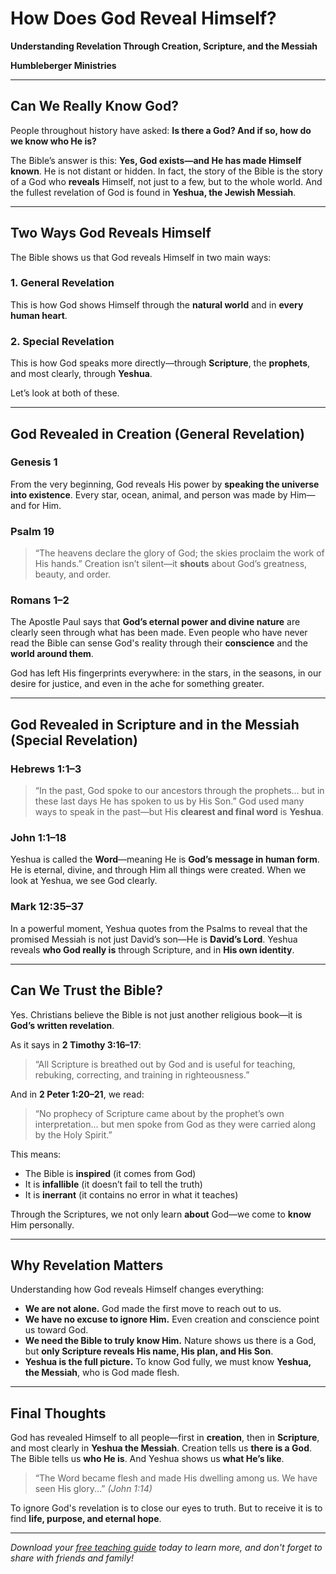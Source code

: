 # How Does God Reveal Himself?

**Understanding Revelation Through Creation, Scripture, and the Messiah**

**Humbleberger Ministries**

---

## Can We Really Know God?

People throughout history have asked:
**Is there a God? And if so, how do we know who He is?**

The Bible’s answer is this: **Yes, God exists—and He has made Himself known**. He is not distant or hidden. In fact, the story of the Bible is the story of a God who **reveals** Himself, not just to a few, but to the whole world. And the fullest revelation of God is found in **Yeshua, the Jewish Messiah**.

---

## Two Ways God Reveals Himself

The Bible shows us that God reveals Himself in two main ways:

### 1. **General Revelation**

This is how God shows Himself through the **natural world** and in **every human heart**.

### 2. **Special Revelation**

This is how God speaks more directly—through **Scripture**, the **prophets**, and most clearly, through **Yeshua**.

Let’s look at both of these.

---

## God Revealed in Creation (General Revelation)

### Genesis 1

From the very beginning, God reveals His power by **speaking the universe into existence**. Every star, ocean, animal, and person was made by Him—and for Him.

### Psalm 19

> “The heavens declare the glory of God; the skies proclaim the work of His hands.”
> Creation isn’t silent—it **shouts** about God’s greatness, beauty, and order.

### Romans 1–2

The Apostle Paul says that **God’s eternal power and divine nature** are clearly seen through what has been made. Even people who have never read the Bible can sense God's reality through their **conscience** and the **world around them**.

God has left His fingerprints everywhere: in the stars, in the seasons, in our desire for justice, and even in the ache for something greater.

---

## God Revealed in Scripture and in the Messiah (Special Revelation)

### Hebrews 1:1–3

> “In the past, God spoke to our ancestors through the prophets... but in these last days He has spoken to us by His Son.”
> God used many ways to speak in the past—but His **clearest and final word** is **Yeshua**.

### John 1:1–18

Yeshua is called the **Word**—meaning He is **God’s message in human form**. He is eternal, divine, and through Him all things were created. When we look at Yeshua, we see God clearly.

### Mark 12:35–37

In a powerful moment, Yeshua quotes from the Psalms to reveal that the promised Messiah is not just David’s son—He is **David’s Lord**. Yeshua reveals **who God really is** through Scripture, and in **His own identity**.

---

## Can We Trust the Bible?

Yes. Christians believe the Bible is not just another religious book—it is **God’s written revelation**.

As it says in **2 Timothy 3:16–17**:

> “All Scripture is breathed out by God and is useful for teaching, rebuking, correcting, and training in righteousness.”

And in **2 Peter 1:20–21**, we read:

> “No prophecy of Scripture came about by the prophet’s own interpretation... but men spoke from God as they were carried along by the Holy Spirit.”

This means:

* The Bible is **inspired** (it comes from God)
* It is **infallible** (it doesn’t fail to tell the truth)
* It is **inerrant** (it contains no error in what it teaches)

Through the Scriptures, we not only learn **about** God—we come to **know** Him personally.

---

## Why Revelation Matters

Understanding how God reveals Himself changes everything:

* **We are not alone.** God made the first move to reach out to us.
* **We have no excuse to ignore Him.** Even creation and conscience point us toward God.
* **We need the Bible to truly know Him.** Nature shows us there is a God, but **only Scripture reveals His name, His plan, and His Son**.
* **Yeshua is the full picture.** To know God fully, we must know **Yeshua, the Messiah**, who is God made flesh.

---

## Final Thoughts

God has revealed Himself to all people—first in **creation**, then in **Scripture**, and most clearly in **Yeshua the Messiah**. Creation tells us **there is a God**. The Bible tells us **who He is**. And Yeshua shows us **what He’s like**.

> “The Word became flesh and made His dwelling among us. We have seen His glory...”
> *(John 1:14)*

To ignore God's revelation is to close our eyes to truth. But to receive it is to find **life, purpose, and eternal hope**.

---

*Download your [free teaching guide](../../assets/God-and-Revelation-Teaching-Guide.pdf) today to learn more, and don't forget to share with friends and family!*